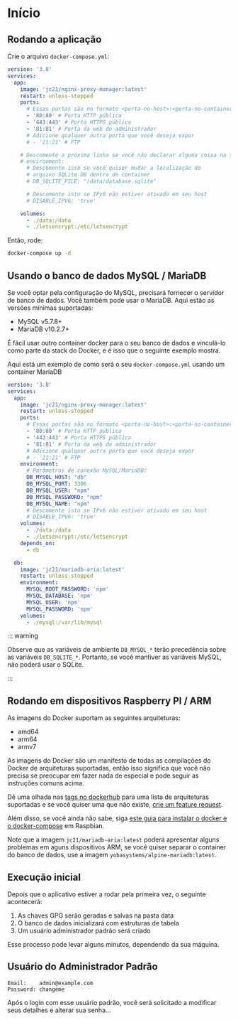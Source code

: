 # Início

## Rodando a aplicação

Crie o arquivo `docker-compose.yml`:

```yml
version: '3.8'
services:
  app:
    image: 'jc21/nginx-proxy-manager:latest'
    restart: unless-stopped
    ports:
      # Essas portas são no formato <porta-no-host>:<porta-no-container>
      - '80:80' # Porta HTTP pública
      - '443:443' # Porta HTTPS pública
      - '81:81' # Porta da web do administrador
      # Adicione qualquer outra porta que você deseja expor
      # - '21:21' # FTP

    # Descomente a próxima linha se você não declarar alguma coisa na seção
    # environment:
      # Descomente isso se você quiser mudar a localização do
      # arquivo SQLite DB dentro do container
      # DB_SQLITE_FILE: "/data/database.sqlite"

      # Descomente isto se IPv6 não estiver ativado em seu host
      # DISABLE_IPV6: 'true'

    volumes:
      - ./data:/data
      - ./letsencrypt:/etc/letsencrypt
```

Então, rode:

```bash
docker-compose up -d
```

## Usando o banco de dados MySQL / MariaDB

Se você optar pela configuração do MySQL, precisará fornecer o servidor de banco de dados. Você também pode usar o MariaDB. Aqui estão as versões mínimas suportadas:

- MySQL v5.7.8+
- MariaDB v10.2.7+

É fácil usar outro container docker para o seu banco de dados e vinculá-lo como parte da stack do Docker, e é isso que o seguinte exemplo mostra.

Aqui está um exemplo de como será o seu `docker-compose.yml` usando um container MariaDB

```yml
version: '3.8'
services:
  app:
    image: 'jc21/nginx-proxy-manager:latest'
    restart: unless-stopped
    ports:
      # Essas portas são no formato <porta-no-host>:<porta-no-container>
      - '80:80' # Porta HTTP pública
      - '443:443' # Porta HTTPS pública
      - '81:81' # Porta da web do administrador
      # Adicione qualquer outra porta que você deseja expor
      # - '21:21' # FTP
    environment:
      # Parâmetros de conexão MySQL/MariaDB:
      DB_MYSQL_HOST: "db"
      DB_MYSQL_PORT: 3306
      DB_MYSQL_USER: "npm"
      DB_MYSQL_PASSWORD: "npm"
      DB_MYSQL_NAME: "npm"
      # Descomente isto se IPv6 não estiver ativado em seu host
      # DISABLE_IPV6: 'true'
    volumes:
      - ./data:/data
      - ./letsencrypt:/etc/letsencrypt
    depends_on:
      - db

  db:
    image: 'jc21/mariadb-aria:latest'
    restart: unless-stopped
    environment:
      MYSQL_ROOT_PASSWORD: 'npm'
      MYSQL_DATABASE: 'npm'
      MYSQL_USER: 'npm'
      MYSQL_PASSWORD: 'npm'
    volumes:
      - ./mysql:/var/lib/mysql
```

::: warning

Observe que as variáveis de ambiente `DB_MYSQL_*` terão precedência sobre as variáveis `DB_SQLITE_*`. Portanto, se você mantiver as variáveis MySQL, não poderá usar o SQLite.

:::

## Rodando em dispositivos Raspberry PI / ARM

As imagens do Docker suportam as seguintes arquiteturas:
- amd64
- arm64
- armv7

As imagens do Docker são um manifesto de todas as compilações do Docker de arquiteturas suportadas, então isso significa que você não precisa se preocupar em fazer nada de especial e pode seguir as instruções comuns acima.

Dê uma olhada nas [tags no dockerhub](https://hub.docker.com/r/jc21/nginx-proxy-manager/tags)
para uma lista de arquiteturas suportadas e se você quiser uma que não existe,
[crie um feature request](https://github.com/NginxProxyManager/nginx-proxy-manager/issues/new?assignees=&labels=enhancement&template=feature_request.md&title=).

Além disso, se você ainda não sabe, siga [este guia para instalar o docker e o docker-compose](https://manre-universe.net/how-to-run-docker-and-docker-compose-on-raspbian/)
em Raspbian.

Note que a imagem `jc21/mariadb-aria:latest` poderá apresentar alguns problemas em aguns dispositivos ARM, se você quiser separar o container do banco de dados, use a imagem `yobasystems/alpine-mariadb:latest`.

## Execução inicial

Depois que o aplicativo estiver a rodar pela primeira vez, o seguinte acontecerá:

1. As chaves GPG serão geradas e salvas na pasta data
2. O banco de dados inicializará com estruturas de tabela
3. Um usuário administrador padrão será criado

Esse processo pode levar alguns minutos, dependendo da sua máquina.

## Usuário do Administrador Padrão

```
Email:    admin@example.com
Password: changeme
```

Após o login com esse usuário padrão, você será solicitado a modificar seus detalhes e alterar sua senha...
